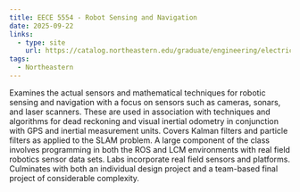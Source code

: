 ```yaml
---
title: EECE 5554 - Robot Sensing and Navigation
date: 2025-09-22
links:
  - type: site
    url: https://catalog.northeastern.edu/graduate/engineering/electrical-computer/#coursestext
tags:
  - Northeastern
---
```


Examines the actual sensors and mathematical techniques for robotic sensing and navigation with a focus on sensors such as cameras, sonars, and laser scanners. These are used in association with techniques and algorithms for dead reckoning and visual inertial odometry in conjunction with GPS and inertial measurement units. Covers Kalman filters and particle filters as applied to the SLAM problem. A large component of the class involves programming in both the ROS and LCM environments with real field robotics sensor data sets. Labs incorporate real field sensors and platforms. Culminates with both an individual design project and a team-based final project of considerable complexity.

<!--more-->
